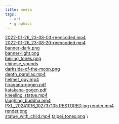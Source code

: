```yaml
---
title: media
tags:
  - art
  - graphics
---
```


[2022-01-26_23-08-03-reencoded.mp4](/misc/media/2022-01-26_23-08-03-reencoded.mp4) \
[2022-01-26_23-08-20-reencoded.mp4](/misc/media/2022-01-26_23-08-20-reencoded.mp4) \
[banner-dark.png](misc/media/banner-dark.png) \
[banner-light.png](misc/media/banner-light.png) \
[beijing_tones.png](/misc/media/beijing_tones.png) \
[chinese_sounds](misc/media/chinese_sounds.png) \
[darkside-of-the-moon.png](/misc/media/darkside-of-the-moon.png) \
[depth_parallax.mp4](/misc/media/depth_parallax.mp4) \
[helmet_guy.mp4](/misc/media/helmet_guy.mp4) \
[hiragana-gogen.pdf](/misc/media/hiragana-gogen.pdf) \
[katakana-gogen.pdf](/misc/media/katakana-gogen.pdf) \
[kneeling_statue.mp4](/misc/media/kneeling_statue.mp4) \
[laughing_buddha.mp4](/misc/media/laughing_buddha.mp4) \
[PXL_20241016_102737105.RESTORED.jpg](/misc/media/PXL_20241016_102737105.RESTORED.jpg)
[render.mp4](/misc/media/render.mp4) \
[render.png](/misc/media/render.png) \
[statue_with_child.mp4](/misc/media/statue_with_child.mp4)
[taipei_tones.png](/misc/media/taipei_tones.png) \
